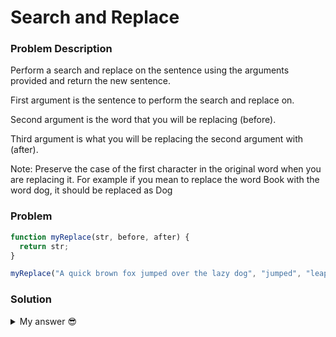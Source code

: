 # Search and Replace

### Problem Description
Perform a search and replace on the sentence using the arguments provided and return the new sentence.

First argument is the sentence to perform the search and replace on.

Second argument is the word that you will be replacing (before).

Third argument is what you will be replacing the second argument with (after).

Note: Preserve the case of the first character in the original word when you are replacing it. For example if you mean to replace the word Book with the word dog, it should be replaced as Dog



### Problem
```javascript
function myReplace(str, before, after) {
  return str;
}

myReplace("A quick brown fox jumped over the lazy dog", "jumped", "leaped");
```

### Solution
<details>
  <summary>
    My answer 😎
  </summary>
  
  
```javascript
function myReplace(str, before, after) {
  if (before[0] == before[0].toUpperCase()) 
    return str.replace(before, after[0].toUpperCase() + after.slice(1))
  return str.replace(before, after[0].toLowerCase() + after.slice(1));
}

myReplace("A quick brown fox jumped over the lazy dog", "jumped", "leaped");
```
</details>
